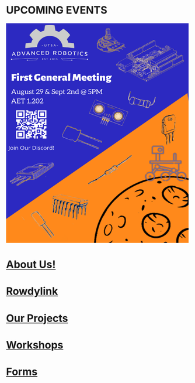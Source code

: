 
# UPCOMING EVENTS
<img src="docs/assets/images/posters/first_general_meeting.png" width="500" height="600" alt="Fall 22 General Meeting Poster">

# [About Us!](officers.md)

# [Rowdylink](https://utsa.campuslabs.com/engage/organization/ar)

# [Our Projects](projects.md)

# [Workshops](workshops.md)

# [Forms](forms.md)

